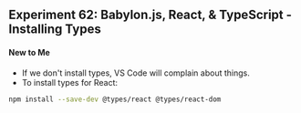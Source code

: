 ## Experiment 62: Babylon.js, React, & TypeScript - Installing Types

#### New to Me
- If we don't install types, VS Code will complain about things.
- To install types for React:
```sh
npm install --save-dev @types/react @types/react-dom
```